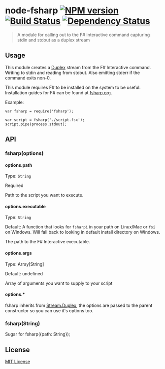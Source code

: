 # node-fsharp [![NPM version][npm-image]][npm-url] [![Build Status][travis-image]][travis-url] [![Dependency Status][depstat-image]][depstat-url]

> A module for calling out to the F# Interactive command capturing stdin and stdout as a duplex stream

## Usage
This module creates a [Duplex](http://nodejs.org/api/stream.html#stream_class_stream_duplex) stream from the F# Interactive command. Writing to stdin and reading from stdout. Also emitting stderr if the command exits non-0.

This module requires F# to be installed on the system to be useful. Installation guides for F# can be found at [fsharp.org](http://fsharp.org/).

Example:
```
var fsharp = require('fsharp');

var script = fsharp('./script.fsx');
script.pipe(process.stdout);
```

## API

### fsharp(options)

#### options.path
Type: `String`

Required

Path to the script you want to execute.

#### options.executable
Type: `String`

Default: A function that looks for `fsharpi` in your path on Linux/Mac or `fsi` on Windows. Will fall back to looking in default install directory on Windows.

The path to the F# Interactive executable.

#### options.args
Type: Array[String]

Default: undefined

Array of arguments you want to supply to your script

#### options.*

fsharp inherits from [Stream.Duplex](http://nodejs.org/api/stream.html#stream_class_stream_duplex_1), the options are passed to the parent constructor so you can use it's options too.

### fsharp(String)
Sugar for fsharp({path: String});

## License

[MIT License](http://en.wikipedia.org/wiki/MIT_License)

[npm-url]: https://npmjs.org/package/fsharp
[npm-image]: https://badge.fury.io/js/fsharp.png

[travis-url]: http://travis-ci.org/mollerse/node-fsharp
[travis-image]: https://secure.travis-ci.org/mollerse/node-fsharp.png?branch=master

[depstat-url]: https://david-dm.org/mollerse/node-fsharp
[depstat-image]: https://david-dm.org/mollerse/node-fsharp.png
